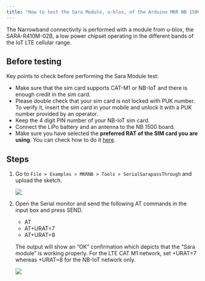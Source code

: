 ```yaml
---
title: "How to test the Sara Module, u-blox, of the Arduino MKR NB 1500"
---
```


The Narrowband connectivity is performed with a module from u-blox, the SARA-R410M-02B, a low power chipset operating in the different bands of the IoT LTE cellular range.

## Before testing

Key points to check before performing the Sara Module test:

* Make sure that the sim card supports CAT-M1 or NB-IoT and there is enough credit in the sim card.
* Please double check that your sim card is not locked with PUK number. To verify it, insert the sim card in your mobile and unlock it with a PUK number provided by an operator.
* Keep the 4 digit PIN number of your NB-IoT sim card.
* Connect the LiPo battery and an antenna to the NB 1500 board.
* Make sure you have selected the **preferred RAT of the SIM card you are using**. You can check how to do it [here](https://github.com/charlesbones/HC/blob/master/Hardware/Boards/How_to_change_the_Radio_Access_Technology_-RAT-_on_MKR_NB_1500.md#how-to-change-the-radio-access-technology-rat-on-mkr-nb-1500).

## Steps

1. Go to `File > Examples > MKRNB > Tools > SerialSarapassThrough` and upload the sketch.

   ![](img/MKRNB_SerialSaraPassthroughExample.png)

2. Open the Serial monitor and send the following AT commands in the input box and press SEND.
   * AT
   * AT+URAT=7
   * AT+URAT=8

   The output will show an “OK” confirmation which depicts that the “Sara module” is working properly. For the LTE CAT M1 network, set +URAT=7 whereas +URAT=8 for the NB-IoT network only.

   ![](img/SaraTest4.png)
